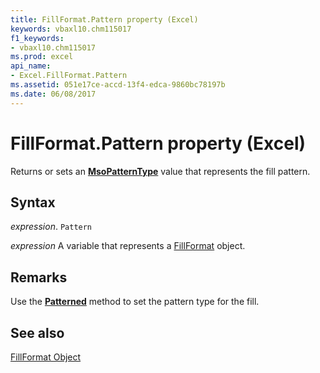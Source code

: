 ```yaml
---
title: FillFormat.Pattern property (Excel)
keywords: vbaxl10.chm115017
f1_keywords:
- vbaxl10.chm115017
ms.prod: excel
api_name:
- Excel.FillFormat.Pattern
ms.assetid: 051e17ce-accd-13f4-edca-9860bc78197b
ms.date: 06/08/2017
---
```



# FillFormat.Pattern property (Excel)

Returns or sets an  **[MsoPatternType](Office.MsoPatternType.md)** value that represents the fill pattern.


## Syntax

_expression_. `Pattern`

_expression_ A variable that represents a [FillFormat](Excel.FillFormat.md) object.


## Remarks

Use the  **[Patterned](Excel.FillFormat.Patterned.md)** method to set the pattern type for the fill.


## See also


[FillFormat Object](Excel.FillFormat.md)

